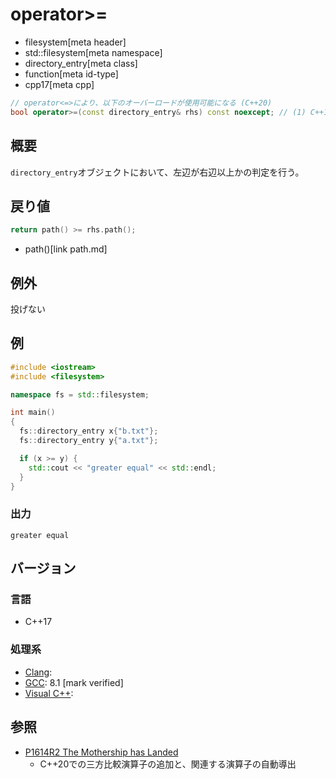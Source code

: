 # operator>=
* filesystem[meta header]
* std::filesystem[meta namespace]
* directory_entry[meta class]
* function[meta id-type]
* cpp17[meta cpp]

```cpp
// operator<=>により、以下のオーバーロードが使用可能になる (C++20)
bool operator>=(const directory_entry& rhs) const noexcept; // (1) C++17
```

## 概要
`directory_entry`オブジェクトにおいて、左辺が右辺以上かの判定を行う。


## 戻り値
```cpp
return path() >= rhs.path();
```
* path()[link path.md]


## 例外
投げない


## 例
```cpp example
#include <iostream>
#include <filesystem>

namespace fs = std::filesystem;

int main()
{
  fs::directory_entry x{"b.txt"};
  fs::directory_entry y{"a.txt"};

  if (x >= y) {
    std::cout << "greater equal" << std::endl;
  }
}
```

### 出力
```
greater equal
```

## バージョン
### 言語
- C++17

### 処理系
- [Clang](/implementation.md#clang):
- [GCC](/implementation.md#gcc): 8.1 [mark verified]
- [Visual C++](/implementation.md#visual_cpp):

## 参照
- [P1614R2 The Mothership has Landed](https://www.open-std.org/jtc1/sc22/wg21/docs/papers/2019/p1614r2.html)
    - C++20での三方比較演算子の追加と、関連する演算子の自動導出
